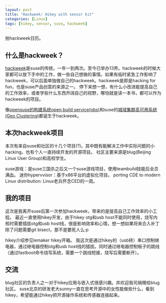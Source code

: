 ```yaml
---
layout: post
title: "Hackweek: Hikey with sensor kit"
categories: [Linux]
tags: [hikey, sensor, suse, hackweek]
---
```



拍hackweek日历。

什么是hackweek？
----------------
[hackweek](https://hackweek.suse.com/)是suse的传统，一年一到两次。至今已举办13界。hackweek的时候大家都可以放下手中的工作，做一些自己想做的事情。如果有临时紧急工作影响了hackweek，可以后面单独做自己的hackweek。hackweek是即是hacking for fun，也是suse产品创意的来源之一。
停下来想一想，有什么小改进能提高自己的工作效率，或者学些什么东西开阔自己的视野，哪怕就是读一本书，都可以作为hackweek的项目。

像[opensuse的构建系统](https://build.opensuse.org/)[open build service(obs)](http://openbuildservice.org/)和suse的[城域集群高可用系统(Geo Clustering)](https://www.suse.com/products/highavailability/geo-clustering/)都诞生于hackweek。

本次hackweek项目
----------------
本次有来自suse和社区的十几个项目(?)。其中既有能解决工作中实际问题的小hacking。也有个人一直持续开发的开源项目。 社区主要来源是blug(Beijing Linux User Group)和高校学生。

suse游戏：是suse三国杀之后又一个suse游戏项目，使用teambuild技能后全员满血。
迷你hypervvisor：基于x86平台的虚拟化项目。
porting CDE to modern Linux distribution: Linux老兵怀念CED的一周。

我的项目
--------
这次是我离开suse后第一次参加hackweek，带来的是提高自己工作效率的小工程。
最近一直使用hikey开发，由于hikey otg和usb host不能同时使用，烧写内核时需要插拔otg和usb host线，很是影响效率和心情，想一想如果将来合入补丁除了问题需要git bisect，那不是要死人么:p

hikey介绍参见lemaker hikey开箱。
我这次是通过hikey的（usb转）串口控制继电器，通过继电器控制otg和usb host线的插拔。同时通过继电器控制板子的跳线（通过fastboot命令烧写系统，需要一个跳线短接，烧写后需要断开）。

交流
----
blug社区的负责人之一对于hikey应用与嵌入式很感兴趣。并欢迎我司捐赠给blug社区。
suse北京的研发老大sunny一直在思考开源中的女性能做些什么，看到hikey，希望能通过hikey把开源操作系统和传感器连接起来。
